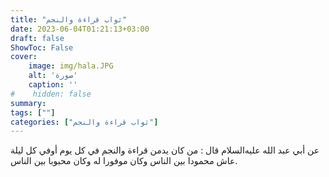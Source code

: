 ```yaml
---
title: "ثواب قراءة والنجم"
date: 2023-06-04T01:21:13+03:00
draft: false
ShowToc: False
cover:
    image: img/hala.JPG
    alt: 'صورة'
    caption: ''
#    hidden: false
summary: 
tags: [""]
categories: ["ثواب قراءة والنجم"]
---
```

عن أبي
عبد الله عليه‌السلام قال : من كان يدمن قراءة والنجم في كل يوم أوفي كل ليلة
عاش محمودا بين الناس وكان موفورا له وكان محبوبا بين الناس.

